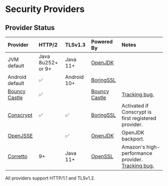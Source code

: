 
Security Providers
==================

## Provider Status

| Provider         | HTTP/2               | TLSv1.3      | Powered By      | Notes                                                        |
| :--------------- | :------------------- | :----------- | :-------------- | :----------------------------------------------------------- |
| JVM default      | Java 8u252+ or 9+    | Java 11+     | [OpenJDK]       |                                                              |
| Android default  | ✅                   | Android 10+  | [BoringSSL]     |                                                              |
| [Bouncy Castle]  | ✅                   |              | [Bouncy Castle] | [Tracking bug.][bug5698]                                     |
| [Conscrypt]      | ✅                   | ✅           | [BoringSSL]     | Activated if Conscrypt is first registered provider.         |
| [OpenJSSE]       |                      | ✅           | [OpenJDK]       | OpenJDK backport.                                            |
| [Corretto]       | 9+                   | Java 11+     | [OpenSSL]       | Amazon's high-performance provider. [Tracking bug.][bug5592] |

All providers support HTTP/1.1 and TLSv1.2.


[BoringSSL]: https://boringssl.googlesource.com/boringssl/
[Bouncy Castle]: https://www.bouncycastle.org/java.html
[Conscrypt]: https://www.conscrypt.org/
[Corretto]: https://github.com/corretto/amazon-corretto-crypto-provider
[OpenJDK]: https://openjdk.java.net/groups/security/
[OpenJSSE]: https://github.com/openjsse/openjsse
[OpenSSL]: https://www.openssl.org/
[bug5592]: https://github.com/square/okhttp/issues/5592
[bug5698]: https://github.com/square/okhttp/issues/5698
